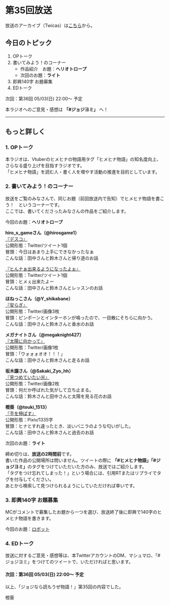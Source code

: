# 第35回放送

放送のアーカイブ（Twicas）は[こちら](https://twitcasting.tv/hmhnstory_radio/movie/609757040)から。  

## 今日のトピック
1. OPトーク
1. 書いてみよう！のコーナー
    - 作品紹介　お題：<b>ヘリオトロープ</b>
    - 次回のお題：<b>ライト</b>
1. 即興140字 お題募集
1. EDトーク

次回：第36回 05/03(日) 22:00～ 予定  

本ラジオへのご意見・感想は **「#ジョジヨミ」** へ！

---

## もっと詳しく
### 1. OPトーク

本ラジオは、Vtuberのヒメヒナの物語用タグ「ヒメヒナ物語」の知名度向上、さらなる盛り上げを目指すラジオです。  
「ヒメヒナ物語」を読む人・書く人を増やす活動の推進を目的としています。  

### 2. 書いてみよう！のコーナー
放送をご覧のみなさんで、同じお題（前回放送内で告知）でヒメヒナ物語を書こう！　というコーナーです。  
ここでは、書いてくださったみなさんの作品をご紹介します。

今回のお題：<b>ヘリオトロープ</b>

**hiro_s_gameさん（@hirosgame1）**  
[『デスコ』](https://twitter.com/hirosgame1/status/1251885931251920898?s=20)  
公開形態：Twitter/ツイート1個  
冒頭：今日はあまり上手にできなかったなぁ  
こんな話：田中さんと鈴木さんと帰り道のお話  

[『ヒんナぁ出来るようになったよぉ』](https://twitter.com/hirosgame1/status/1254066381319892998?s=20)  
公開形態：Twitter/ツイート1個  
冒頭：ヒメぇ出来たよー  
こんな話：田中さんと鈴木さんとレッスンのお話  

**ほねっこさん（@Y_shikabane）**  
[『安らぎ』](https://twitter.com/Y_shikabane/status/1253987880554266624?s=20)  
公開形態：Twitter/画像3枚  
冒頭：ピンポーンとインターホンが鳴ったので、一目散にそちらに向かう。  
こんな話：田中さんと鈴木さんと香水のお話  

**メガナイトさん（@megaknight427）**  
[『太陽に向かって』](https://twitter.com/megaknight427/status/1254021340081709057?s=20)  
公開形態：Twitter/画像1枚  
冒頭：「ウォォォオオ！！！」  
こんな話：田中さんと鈴木さんと走るお話

**坂木譲さん（@Sakaki_Zyo_hh）**  
[『見つめていたい光』](https://twitter.com/Sakaki_Zyo/status/1254232632889507840?s=20)  
公開形態：Twitter/画像2枚  
冒頭：何だか呼ばれた気がして立ち止まる。  
こんな話：鈴木さんと田中さんと太陽を見る花のお話  

**橙葵（@touki_1513）**  
[『手を伸ばす』](https://twitter.com/touki_1513/status/1254331501698707456?s=20)  
公開形態：Pixiv/1335字  
冒頭：ヒナとすれ違ったとき、淡いバニラのような匂いがした。  
こんな話：田中さんと鈴木さんと過去のお話  

次回のお題：<b>ライト</b>

締め切りは、**放送の2時間前**です。  
書いた作品の公開場所は問いません。ツイートの際に <b>「#ヒメヒナ物語」「#ジョジヨミ」</b>のタグをつけていただいた方のみ、放送ではご紹介します。  
「タグをつけ忘れてしまった！」という場合には、引用RTまたはリプライでタグを付与してください。  
あとから検索して見つけられるようにしていただければ幸いです。  

### 3. 即興140字 お題募集
MCがコメントで募集したお題から一つを選び、放送終了後に即興で140字のヒメヒナ物語を書きます。

今回のお題：[ロボット](https://twitter.com/hmhnStory_Radio/status/1254407670322221056?s=20)

### 4. EDトーク

放送に対するご意見・感想等は、本TwitterアカウントのDM、マシュマロ、「#ジョジヨミ」をつけてのツイートで、いただければと思います。

#### 次回：第36回 05/03(日) 22:00～ 予定  

以上、「ジョジなら読もうぜ物語！」第35回の内容でした。

橙葵
